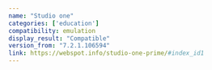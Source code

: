 ```yaml
---
name: "Studio one"
categories: ['education']
compatibility: emulation
display_result: "Compatible"
version_from: "7.2.1.106594"
link: https://webspot.info/studio-one-prime/#index_id1
---
```


